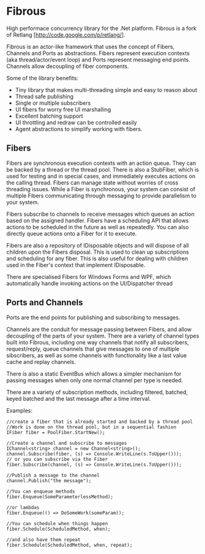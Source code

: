 Fibrous
=======

High performace concurrency library for the .Net platform.  Fibrous is a fork of Retlang [http://code.google.com/p/retlang/]. 

Fibrous is an actor-like framework that uses the concept of Fibers, Channels and Ports as abstractions.  Fibers represent execution contexts (aka thread/actor/event loop) and Ports represent messaging end points.  Channels allow decoupling of fiber components.

Some of the library benefits:
 - Tiny library that makes multi-threading simple and easy to reason about
 - Thread safe publishing
 - Single or multiple subscribers
 - UI fibers for worry free UI marshalling
 - Excellent batching support
 - UI throttling and redraw can be controlled easily
 - Agent abstractions to simplify working with fibers.


 Fibers
 ------

 Fibers are synchronous execution contexts with an action queue.  They can be backed by a thread or the thread pool.  There is also a StubFiber, which is used for testing and in special cases, and immediately executes actions on the calling thread.  Fibers can manage state without worries of cross threading issues.  While a Fiber is synchronous, your system can consist of multiple Fibers communicating through messaging to provide parallelism to your system.

 Fibers subscribe to channels to receive messages which queues an action based on the assigned handler.  Fibers have a scheduling API that allows actions to be scheduled in the future as well as repeatedly.  You can also directly queue actions onto a Fiber for it to execute.

 Fibers are also a repository of IDisposable objects and will dispose of all children upon the Fibers disposal.  This is used to clean up subscriptions and scheduling for any fiber.  This is also useful for dealing with children used in the Fiber's context that implement IDisposable.

 There are specialised Fibers for Windows Forms and WPF, which automatically handle invoking actions on the UI/Dispatcher thread

 Ports and Channels
 ------------------

 Ports are the end points for publishing and subscribing to messages.  

 Channels are the conduit for message passing between Fibers, and allow decoupling of the parts of your system.  There are a variety of channel types built into Fibrous, including one way channels that notify all subscribers, request/reply, queue channels that give messages to one of multiple sibscribers, as well as some channels with functionality like a last value cache and replay channels.

 There is also a static EventBus which allows a simpler mechanism for passing messages when only one normal channel per type is needed.

 There are a variety of subscription methods, including filtered, batched, keyed batched and the last message after a time interval.
 
  
Examples:

```
//create a fiber that is already started and backed by a thread pool
//Work is done on the thread pool, but in a sequential fashion 
IFiber fiber = PoolFiber.StartNew();
	 
//Create a channel and subscribe to messages
IChannel<string> channel = new Channel<string>();
channel.Subscribe(fiber, (s) => Console.WriteLine(s.ToUpper()));
// or you can subscribe via the Fiber
fiber.Subscribe(channel, (s) => Console.WriteLine(s.ToUpper()));

//Publish a message to the channel
channel.Publish("the message");

//You can enqueue methods
fiber.Enqueue(SomeParameterlessMethod);
 
//or lambdas
fiber.Enqueue(() => DoSomeWork(someParam));

//You can schedule when things happen
fiber.Schedule(ScheduledMethod, when);

//and also have them repeat
fiber.Schedule(ScheduledMethod, when, repeat);


```



	